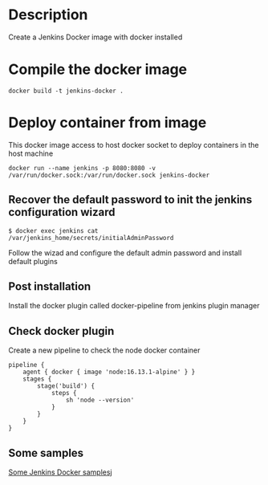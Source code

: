 # Description
Create a Jenkins Docker image with docker installed

# Compile the docker image
```
docker build -t jenkins-docker .
```

# Deploy container from image
This docker image access to  host docker socket to deploy containers in the host machine

```
docker run --name jenkins -p 8080:8080 -v /var/run/docker.sock:/var/run/docker.sock jenkins-docker
```

## Recover the default password to init the jenkins configuration wizard

```
$ docker exec jenkins cat /var/jenkins_home/secrets/initialAdminPassword
```

Follow the wizad and configure the default admin password and install default plugins

## Post installation
Install the docker plugin called docker-pipeline from jenkins plugin manager

## Check docker plugin 
Create a new pìpeline to check the node docker container

```
pipeline {
    agent { docker { image 'node:16.13.1-alpine' } }
    stages {
        stage('build') {
            steps {
                sh 'node --version'
            }
        }
    }
}
```

## Some samples

[Some Jenkins Docker samplesj](https://github.com/masalinas/jenkins-docker-samples)
